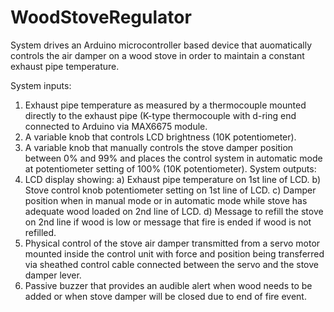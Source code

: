 # WoodStoveRegulator

 System drives an Arduino microcontroller based device that auomatically 
 controls the air damper on a wood stove in order to maintain a 
 constant exhaust pipe temperature.  
 
 System inputs: 
  1) Exhaust pipe temperature as measured by a thermocouple 
  mounted directly to the exhaust pipe (K-type thermocouple with 
  d-ring end connected to Arduino via MAX6675 module.
  2) A variable knob that controls LCD brightness (10K potentiometer).
  3) A variable knob that manually controls the stove damper 
  position between 0% and 99% and places the control system in 
  automatic mode at potentiometer setting of 100% (10K potentiometer). 
 System outputs:
  1) LCD display showing:
     a) Exhaust pipe temperature on 1st line of LCD.
     b) Stove control knob potentiometer setting on 1st line of LCD.
     c) Damper position when in manual mode or in automatic
        mode while stove has adequate wood loaded on 2nd line of LCD.
     d) Message to refill the stove on 2nd line if wood is low or
        message that fire is ended if wood is not refilled.
  2) Physical control of the stove air damper transmitted from a 
     servo motor mounted inside the control unit with force and 
     position being transferred via sheathed control cable connected 
     between the servo and the stove damper lever.
  3) Passive buzzer that provides an audible alert when wood needs to be added
     or when stove damper will be closed due to end of fire event.
